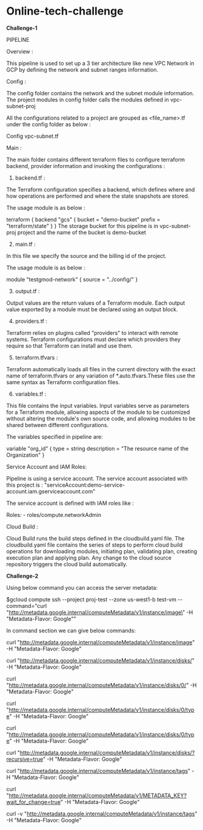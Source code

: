 # Online-tech-challenge

**Challenge-1**

PIPELINE

Overview :

This pipeline is used to set up a 3 tier architecture like new VPC Network in GCP by defining the network and subnet ranges information.

Config :

The config folder contains the network and the subnet module information. The project modules in config folder calls the modules defined in vpc-subnet-proj

All the configurations related to a project are grouped as <file_name>.tf under the config folder as below :

  Config
     vpc-subnet.tf

Main :

The main folder contains different terraform files to configure terraform backend, provider information and invoking the configurations :

1. backend.tf :

The Terraform configuration specifies a backend, which defines where and how operations are performed and where the state snapshots are stored.

The usage module is as below :

terraform {
  backend "gcs" {
    bucket = "demo-bucket"
    prefix = "terraform/state"
  }
}
The storage bucket for this pipeline is in vpc-subnet-proj project and the name of the bucket is demo-bucket

2. main.tf :

In this file we specify the source and the billing id of the project.

The usage module is as below :

module "testgmod-network" {
  source = "../config/"
}

3. output.tf :

Output values are the return values of a Terraform module. Each output value exported by a module must be declared using an output block.

4. providers.tf :

Terraform relies on plugins called "providers" to interact with remote systems.
Terraform configurations must declare which providers they require so that Terraform can install and use them.

5. terraform.tfvars :

Terraform automatically loads all files in the current directory with the exact name of terraform.tfvars or any variation of *.auto.tfvars.These files use the same syntax as Terraform configuration files.

6. variables.tf :

This file contains the input variables. Input variables serve as parameters for a Terraform module, allowing aspects of the module to be customized without altering the module's own source code, and allowing modules to be shared between different configurations.

The variables specified in pipeline are:

variable "org_id" {
  type        = string
  description = "The resource name of the Organization"
}

Service Account and IAM Roles:

Pipeline is using a service account. The service account associated with this project is :
"serviceAccount:demo-service-account.iam.gserviceaccount.com"

The service account is defined with IAM roles like :

   Roles:
     - roles/compute.networkAdmin
     
Cloud Build :

Cloud Build runs the build steps defined in the cloudbuild.yaml file.
The cloudbuild.yaml file contains the series of steps to perform cloud build operations for downloading modules, initiating plan, validating plan, creating execution plan and applying plan. Any change to the cloud source repository triggers the cloud build automatically.


**Challenge-2**

Using below command you can access the server metadata:

$gcloud compute ssh --project proj-test --zone us-west1-b test-vm --command="curl \"http://metadata.google.internal/computeMetadata/v1/instance/image\" -H \"Metadata-Flavor: Google\""

In command section we can give below commands:

curl "http://metadata.google.internal/computeMetadata/v1/instance/image" -H "Metadata-Flavor: Google"

curl "http://metadata.google.internal/computeMetadata/v1/instance/disks/" -H "Metadata-Flavor: Google"

curl "http://metadata.google.internal/computeMetadata/v1/instance/disks/0/" -H "Metadata-Flavor: Google"

curl "http://metadata.google.internal/computeMetadata/v1/instance/disks/0/type" -H "Metadata-Flavor: Google"

curl "http://metadata.google.internal/computeMetadata/v1/instance/disks/0/type" -H "Metadata-Flavor: Google"

curl "http://metadata.google.internal/computeMetadata/v1/instance/disks/?recursive=true" -H "Metadata-Flavor: Google"

curl "http://metadata.google.internal/computeMetadata/v1/instance/tags" -H "Metadata-Flavor: Google"

curl "http://metadata.google.internal/computeMetadata/v1/METADATA_KEY?wait_for_change=true" -H "Metadata-Flavor: Google"

curl -v "http://metadata.google.internal/computeMetadata/v1/instance/tags" -H "Metadata-Flavor: Google"
